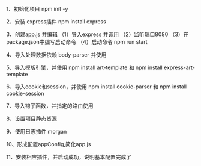 1、初始化项目  npm init -y

2、安装 express插件  npm install express

3、创建app.js 并编辑
    （1）导入express 并调用
    （2）监听端口8080
    （3）在package.json中编写启动命令
    （4）启动命令  npm run start

4、导入处理数据依赖 body-parser 并使用

5、导入模版引擎，并使用  npm install art-template 和 npm install express-art-template

6、导入cookie和session，并使用  npm install cookie-parser 和 npm install cookie-session

7、导入钩子函数，并指定的路由使用

8、设置项目静态资源

9、使用日志插件 morgan

10、形成配置appConfig,简化app.js

11、安装相应插件，并启动成功，说明基本配置完成了